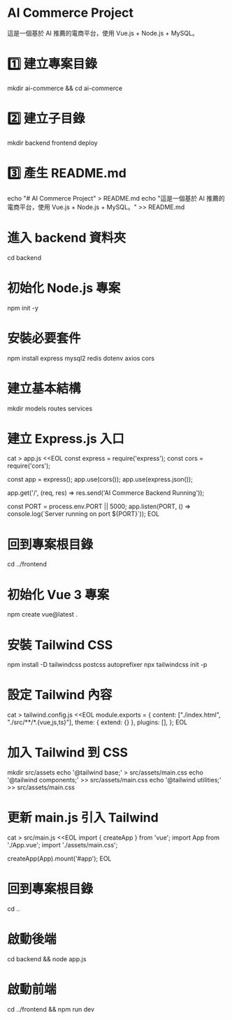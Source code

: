 # AI Commerce Project
這是一個基於 AI 推薦的電商平台，使用 Vue.js + Node.js + MySQL。

# 1️⃣ 建立專案目錄
mkdir ai-commerce && cd ai-commerce

# 2️⃣ 建立子目錄
mkdir backend frontend deploy

# 3️⃣ 產生 README.md
echo "# AI Commerce Project" > README.md
echo "這是一個基於 AI 推薦的電商平台，使用 Vue.js + Node.js + MySQL。" >> README.md

# 進入 backend 資料夾
cd backend

# 初始化 Node.js 專案
npm init -y

# 安裝必要套件
npm install express mysql2 redis dotenv axios cors

# 建立基本結構
mkdir models routes services

# 建立 Express.js 入口
cat > app.js <<EOL
const express = require('express');
const cors = require('cors');

const app = express();
app.use(cors());
app.use(express.json());

app.get('/', (req, res) => res.send('AI Commerce Backend Running'));

const PORT = process.env.PORT || 5000;
app.listen(PORT, () => console.log(\`Server running on port \${PORT}\`));
EOL

# 回到專案根目錄
cd ../frontend

# 初始化 Vue 3 專案
npm create vue@latest .

# 安裝 Tailwind CSS
npm install -D tailwindcss postcss autoprefixer
npx tailwindcss init -p

# 設定 Tailwind 內容
cat > tailwind.config.js <<EOL
module.exports = {
  content: ["./index.html", "./src/**/*.{vue,js,ts}"],
  theme: { extend: {} },
  plugins: [],
};
EOL

# 加入 Tailwind 到 CSS
mkdir src/assets
echo '@tailwind base;' > src/assets/main.css
echo '@tailwind components;' >> src/assets/main.css
echo '@tailwind utilities;' >> src/assets/main.css

# 更新 main.js 引入 Tailwind
cat > src/main.js <<EOL
import { createApp } from 'vue';
import App from './App.vue';
import './assets/main.css';

createApp(App).mount('#app');
EOL

# 回到專案根目錄
cd ..

# 啟動後端
cd backend && node app.js

# 啟動前端
cd ../frontend && npm run dev
